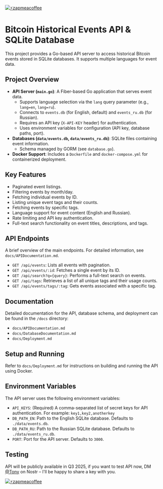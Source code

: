 [![⚡️zapmeacoffee](https://img.shields.io/badge/⚡️zap_-me_a_coffee-violet?style=plastic)](https://zapmeacoffee.com/npub1tcalvjvswjh5rwhr3gywmfjzghthexjpddzvlxre9wxfqz4euqys0309hn)

# Bitcoin Historical Events API & SQLite Database

This project provides a Go-based API server to access historical Bitcoin events stored in SQLite databases. It supports multiple languages for event data.

## Project Overview

-   **API Server (`main.go`)**: A Fiber-based Go application that serves event data.
    -   Supports language selection via the `lang` query parameter (e.g., `lang=en`, `lang=ru`).
    -   Connects to `events.db` (for English, default) and `events_ru.db` (for Russian).
    -   Requires an API key (`X-API-KEY` header) for authentication.
    -   Uses environment variables for configuration (API key, database paths, port).
-   **Databases (`data/events.db`, `data/events_ru.db`)**: SQLite files containing event information.
    -   Schema managed by GORM (see `database.go`).
-   **Docker Support**: Includes a `Dockerfile` and `docker-compose.yml` for containerized deployment.

## Key Features

-   Paginated event listings.
-   Filtering events by month/day.
-   Fetching individual events by ID.
-   Listing unique event tags and their counts.
-   Fetching events by specific tags.
-   Language support for event content (English and Russian).
-   Rate limiting and API key authentication.
-   Full-text search functionality on event titles, descriptions, and tags.

## API Endpoints

A brief overview of the main endpoints. For detailed information, see `docs/APIDocumentation.md`.

-   `GET /api/events`: Lists all events with pagination.
-   `GET /api/events/:id`: Fetches a single event by its ID.
-   `GET /api/search?q={query}`: Performs a full-text search on events.
-   `GET /api/tags`: Retrieves a list of all unique tags and their usage counts.
-   `GET /api/events/tags/:tag`: Gets events associated with a specific tag.

## Documentation

Detailed documentation for the API, database schema, and deployment can be found in the `/docs` directory:
-   `docs/APIDocumentation.md`
-   `docs/DatabaseDocumentation.md`
-   `docs/Deployment.md`

## Setup and Running

Refer to `docs/Deployment.md` for instructions on building and running the API using Docker.

## Environment Variables

The API server uses the following environment variables:

-   `API_KEYS`: (Required) A comma-separated list of secret keys for API authentication. For example: `key1,key2,anotherkey`
-   `DB_PATH_EN`: Path to the English SQLite database. Defaults to `./data/events.db`.
-   `DB_PATH_RU`: Path to the Russian SQLite database. Defaults to `./data/events_ru.db`.
-   `PORT`: Port for the API server. Defaults to `3000`. 

## Testing

API will be publicly available in Q3 2025, if you want to test API now, DM [@Tony](https://njump.me/npub10awzknjg5r5lajnr53438ndcyjylgqsrnrtq5grs495v42qc6awsj45ys7) on Nostr – I'll be happy to share a key with you.

[![⚡️zapmeacoffee](https://img.shields.io/badge/⚡️zap_-me_a_coffee-violet?style=plastic)](https://zapmeacoffee.com/npub1tcalvjvswjh5rwhr3gywmfjzghthexjpddzvlxre9wxfqz4euqys0309hn)